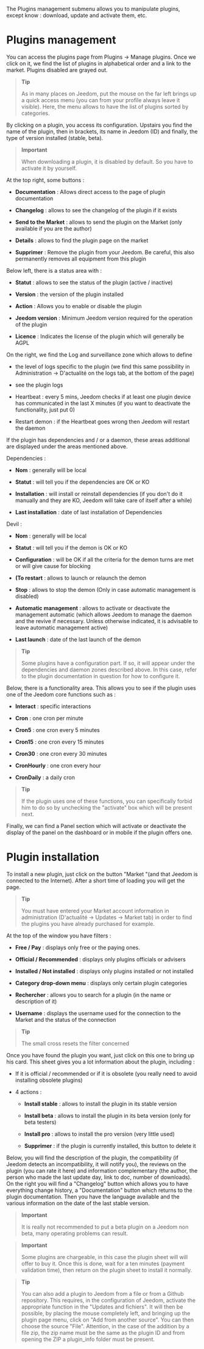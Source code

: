 The Plugins management submenu allows you to manipulate plugins, except
know : download, update and activate them, etc.

Plugins management 
===================

You can access the plugins page from Plugins → Manage
plugins. Once we click on it, we find the list of
plugins in alphabetical order and a link to the market. Plugins
disabled are grayed out.

> **Tip**
>
> As in many places on Jeedom, put the mouse on the far left
> brings up a quick access menu (you can
> from your profile always leave it visible). Here, the menu
> allows to have the list of plugins sorted by categories.

By clicking on a plugin, you access its configuration. Upstairs you
find the name of the plugin, then in brackets, its name in Jeedom
(ID) and finally, the type of version installed (stable, beta).

> **Important**
>
> When downloading a plugin, it is disabled by default.
> So you have to activate it by yourself.

At the top right, some buttons :

-   **Documentation** : Allows direct access to the page of
    plugin documentation

-   **Changelog** : allows to see the changelog of the plugin if it exists

-   **Send to the Market** : allows to send the plugin on the Market
    (only available if you are the author)

-   **Details** : allows to find the plugin page on the market

-   **Supprimer** : Remove the plugin from your Jeedom. Be careful, this
    also permanently removes all equipment from this plugin

Below left, there is a status area with :

-   **Statut** : allows to see the status of the plugin (active / inactive)

-   **Version** : the version of the plugin installed

-   **Action** : Allows you to enable or disable the plugin

-   **Jeedom version** : Minimum Jeedom version required
    for the operation of the plugin

-   **Licence** : Indicates the license of the plugin which will generally be
    AGPL

On the right, we find the Log and surveillance zone which allows to define 

-   the level of logs specific to the plugin (we find this same possibility in
Administration → D'actualité on the logs tab, at the bottom of the page)

-   see the plugin logs

-   Heartbeat : every 5 mins, Jeedom checks if at least one plugin device has communicated in the last X minutes (if you want to deactivate the functionality, just put 0)

-   Restart demon : if the Heartbeat goes wrong then Jeedom will restart the daemon

If the plugin has dependencies and / or a daemon, these areas
additional are displayed under the areas mentioned above.

Dependencies :

-   **Nom** : generally will be local

-   **Statut** : will tell you if the dependencies are OK or KO

-   **Installation** : will install or reinstall
    dependencies (if you don&#39;t do it manually and they are
    KO, Jeedom will take care of itself after a while)

-   **Last installation** : date of last installation of
    Dependencies

Devil :

-   **Nom** : generally will be local

-   **Statut** : will tell you if the demon is OK or KO

-   **Configuration** : will be OK if all the criteria for the demon
    turns are met or will give cause for blocking

-   **(To restart** : allows to launch or relaunch the demon

-   **Stop** : allows to stop the demon (Only in case
    automatic management is disabled)

-   **Automatic management** : allows to activate or deactivate the management
    automatic (which allows Jeedom to manage the daemon and the
    revive if necessary. Unless otherwise indicated, it is advisable to
    leave automatic management active)

-   **Last launch** : date of the last launch of the demon

> **Tip**
>
> Some plugins have a configuration part. If so, it
> will appear under the dependencies and daemon zones described above.
> In this case, refer to the plugin documentation in
> question for how to configure it.

Below, there is a functionality area. This allows you to see
if the plugin uses one of the Jeedom core functions such as :

-   **Interact** : specific interactions

-   **Cron** : one cron per minute

-   **Cron5** : one cron every 5 minutes

-   **Cron15** : one cron every 15 minutes

-   **Cron30** : one cron every 30 minutes

-   **CronHourly** : one cron every hour

-   **CronDaily** : a daily cron

> **Tip**
>
> If the plugin uses one of these functions, you can specifically
> forbid him to do so by unchecking the &quot;activate&quot; box which will be
> present next.

Finally, we can find a Panel section which will activate or
deactivate the display of the panel on the dashboard or in mobile if the
plugin offers one.

Plugin installation 
========================

To install a new plugin, just click on the button
"Market "(and that Jeedom is connected to the Internet). After a short time of
loading you will get the page.

> **Tip**
>
> You must have entered your Market account information in
> administration (D'actualité → Updates → Market tab) in order to
> find the plugins you have already purchased for example.

At the top of the window you have filters :

-   **Free / Pay** : displays only free or
    the paying ones.

-   **Official / Recommended** : displays only plugins
    officials or advisers

-   **Installed / Not installed** : displays only plugins
    installed or not installed

-   **Category drop-down menu** : displays only
    certain plugin categories

-   **Rechercher** : allows you to search for a plugin (in the name or
    description of it)

-   **Username** : displays the username used for the
    connection to the Market and the status of the connection

> **Tip**
>
> The small cross resets the filter concerned

Once you have found the plugin you want, just click on
this one to bring up his card. This sheet gives you a lot
information about the plugin, including :

-   If it is official / recommended or if it is obsolete (you really need to
    avoid installing obsolete plugins)

-   4 actions :

    -   **Install stable** : allows to install the plugin in its
        stable version

    -   **Install beta** : allows to install the plugin in its
        beta version (only for beta testers)

    -   **Install pro** : allows to install the pro version (very
        little used)

    -   **Supprimer** : if the plugin is currently installed, this
        button to delete it

Below, you will find the description of the plugin, the compatibility
(if Jeedom detects an incompatibility, it will notify you), the reviews
on the plugin (you can rate it here) and information
complementary (the author, the person who made the last update
day, link to doc, number of downloads). On the right
you will find a &quot;Changelog&quot; button which allows you to have everything
change history, a &quot;Documentation&quot; button which returns
to the plugin documentation. Then you have the language available
and the various information on the date of the last stable version.

> **Important**
>
> It is really not recommended to put a beta plugin on a
> Jeedom non beta, many operating problems can
> result.

> **Important**
>
> Some plugins are chargeable, in this case the plugin sheet will
> will offer to buy it. Once this is done, wait for a
> ten minutes (payment validation time), then return
> on the plugin sheet to install it normally.

> **Tip**
>
> You can also add a plugin to Jeedom from a file or
> from a Github repository. This requires, in the configuration of
> Jeedom, activate the appropriate function in the &quot;Updates and
> fichiers". It will then be possible, by placing the mouse completely
> left, and bringing up the plugin page menu, click
> on "Add from another source". You can then choose the
> source "File". Attention, in the case of the addition by a file
> zip, the zip name must be the same as the plugin ID and from
> opening the ZIP a plugin\_info folder must be present.
